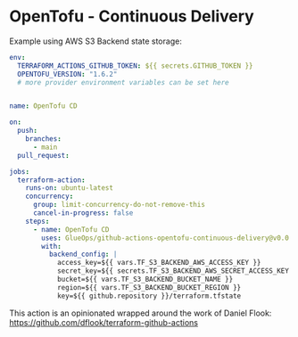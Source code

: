 # OpenTofu - Continuous Delivery

Example using AWS S3 Backend state storage:

```yaml
env:
  TERRAFORM_ACTIONS_GITHUB_TOKEN: ${{ secrets.GITHUB_TOKEN }}
  OPENTOFU_VERSION: "1.6.2"
  # more provider environment variables can be set here


name: OpenTofu CD

on:
  push:
    branches:
      - main
  pull_request:

jobs:
  terraform-action:
    runs-on: ubuntu-latest
    concurrency:
      group: limit-concurrency-do-not-remove-this
      cancel-in-progress: false
    steps:
      - name: OpenTofu CD              
        uses: GlueOps/github-actions-opentofu-continuous-delivery@v0.0.3
        with:
          backend_config: |
            access_key=${{ vars.TF_S3_BACKEND_AWS_ACCESS_KEY }}
            secret_key=${{ secrets.TF_S3_BACKEND_AWS_SECRET_ACCESS_KEY }}
            bucket=${{ vars.TF_S3_BACKEND_BUCKET_NAME }}
            region=${{ vars.TF_S3_BACKEND_BUCKET_REGION }}
            key=${{ github.repository }}/terraform.tfstate
```

This action is an opinionated wrapped around the work of Daniel Flook: https://github.com/dflook/terraform-github-actions



